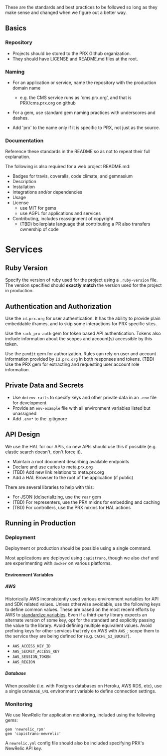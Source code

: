 These are the standards and best practices to be followed so long as they make sense and changed when we figure out a better way.

## Basics

### Repository

- Projects should be stored to the PRX Github organization.
- They should have LICENSE and README.md files at the root.

### Naming

- For an application or service, name the repository with the production domain name
  - e.g. the CMS service runs as 'cms.prx.org', and that is PRX/cms.prx.org on github

- For a gem, use standard gem naming practices with underscores and dashes.
- Add 'prx' to the name only if it is specific to PRX, not just as the source.

### Documentation

Reference these standards in the README so as not to repeat their full explanation.

The following is also required for a web project README.md:
- Badges for travis, coveralls, code climate, and gemnasium
- Description
- Installation
- Integrations and/or dependencies
- Usage
- License
  - use MIT for gems
  - use AGPL for applications and services
- Contributing, includes reassignment of copyright
  - (TBD) boilerplate language that contributing a PR also transfers ownership of code

# Services

## Ruby Version

Specify the version of ruby used for the project using a `.ruby-version` file. The version specified should **exactly match** the version used for the project in production.

## Authentication and Authorization

Use the `id.prx.org` for user authentication.
It has the ability to provide plain embeddable iframes, and to skip some interactions for PRX specific sites.

Use the `rack_prx-auth` gem for token based API authentication.
Tokens also include information about the scopes and account(s) accessible by this token.

Use the `pundit` gem for authorization.
Rules can rely on user and account information provided by `id.prx.org` in both responses and tokens.
(TBD) Use the PRX gem for extracting and requesting user account role information.

## Private Data and Secrets

- Use `dotenv-rails` to specify keys and other private data in an `.env` file for development
- Provide an `env-example` file with all environment variables listed but unassigned
- Add `.env*` to the .gitignore


## API Design

We use the HAL for our APIs, so new APIs should use this if possible (e.g. elastic search doesn't, don't force it).

- Maintain a root document describing available endpoints
- Declare and use curies to meta.prx.org
- (TBD) Add new link relations to meta.prx.org
- Add a HAL Browser to the root of the application (if public)

There are several libraries to help with this:
- For JSON (de)serializing, use the `roar` gem
- (TBD) For representers, use the PRX mixins for embedding and caching
- (TBD) For controllers, use the PRX mixins for HAL actions

## Running in Production

### Deployment

Deployment or production should be possible using a single command.

Most applications are deployed using `capistrano`, though we also `chef` and are experimenting with `docker` on various platforms.

#### Environment Variables

##### AWS

Historically AWS inconsistently used various environment variables for API and SDK related values. Unless otherwise avoidable, use the following keys to define common values. These are based on the most recent efforts by AWS to [standardize variables](http://blogs.aws.amazon.com/security/post/Tx3D6U6WSFGOK2H/A-New-and-Standardized-Way-to-Manage-Credentials-in-the-AWS-SDKs). Even if a third-party library expects an alternate version of some key, opt for the standard and explicitly passing the value to the library. Avoid defining multiple equivalent values. Avoid prefixing keys for other services that rely on AWS with `AWS_`; scope them to the service they are being defined for (e.g. `CACHE_S3_BUCKET`).

* `AWS_ACCESS_KEY_ID`
* `AWS_SECRET_ACCESS_KEY`
* `AWS_SESSION_TOKEN`
* `AWS_REGION`

##### Database

When possible (i.e. with Postgres databases on Heroku, AWS RDS, etc), use a single `DATABASE_URL` environment variable to define connection settings.

### Monitoring

We use NewRelic for application monitoring, included using the following gems:
```
gem 'newrelic_rpm'
gem 'capistrano-newrelic'
```

A `newrelic.yml` config file should also be included specifying PRX's NewRelic API key.